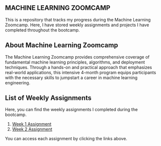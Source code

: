 ## MACHINE LEARNING ZOOMCAMP

This is a repository that tracks my progress during the Machine Learning Zoomcamp. 
Here, I have stored weekly assignments and projects I have completed throughout the bootcamp.

## About Machine Learning Zoomcamp

The Machine Learning Zoomcamp provides comprehensive coverage of fundamental machine learning principles, algorithms, and deployment techniques. Through a hands-on and practical approach that emphasizes real-world applications, this intensive 4-month program equips participants with the necessary skills to jumpstart a career in machine learning engineering.

## List of Weekly Assignments

Here, you can find the weekly assignments I completed during the bootcamp.

1. [Week 1 Assignment](https://github.com/ulfitaputri/ML_Zoomcamp/blob/main/homework_week_1.ipynb)
2. [Week 2 Assignment](https://github.com/ulfitaputri/ML_Zoomcamp/blob/main/homework_week_2.ipynb)

You can access each assignment by clicking the links above.

